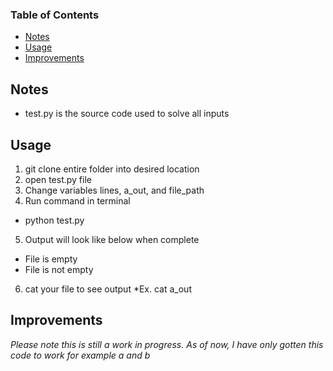 ### Table of Contents
* [Notes](#Notes)
* [Usage](#usage)
* [Improvements](#improvements)

## Notes
* test.py is the source code used to solve all inputs

## Usage
1. git clone entire folder into desired location
2. open test.py file
3. Change variables lines, a_out, and file_path
4. Run command in terminal
  * python test.py
5. Output will look like below when complete
  * File is empty
  * File is not empty
6. cat your file to see output
  *Ex. cat a_out

## Improvements
*Please note this is still a work in progress. As of now, I have only gotten this code to work for example a and b*
